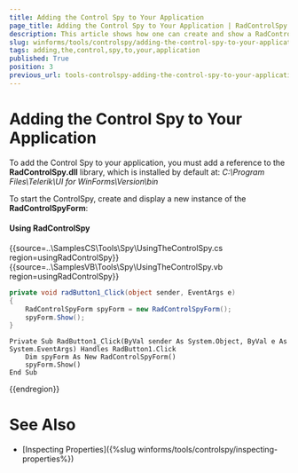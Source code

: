 ```yaml
---
title: Adding the Control Spy to Your Application
page_title: Adding the Control Spy to Your Application | RadControlSpy
description: This article shows how one can create and show a RadControlSpyForm. 
slug: winforms/tools/controlspy/adding-the-control-spy-to-your-application
tags: adding,the,control,spy,to,your,application
published: True
position: 3
previous_url: tools-controlspy-adding-the-control-spy-to-your-application
---
```


# Adding the Control Spy to Your Application


To add the Control Spy to your application, you must add a reference to the __RadControlSpy.dll__ library, which is installed by default at: *C:\Program Files\Telerik\UI for WinForms\Version\bin*

To start the ControlSpy, create and display a new instance of the __RadControlSpyForm__:

#### Using RadControlSpy

{{source=..\SamplesCS\Tools\Spy\UsingTheControlSpy.cs region=usingRadControlSpy}} 
{{source=..\SamplesVB\Tools\Spy\UsingTheControlSpy.vb region=usingRadControlSpy}} 

````C#
private void radButton1_Click(object sender, EventArgs e)
{
    RadControlSpyForm spyForm = new RadControlSpyForm();
    spyForm.Show();
}

````
````VB.NET
Private Sub RadButton1_Click(ByVal sender As System.Object, ByVal e As System.EventArgs) Handles RadButton1.Click
    Dim spyForm As New RadControlSpyForm()
    spyForm.Show()
End Sub

````

{{endregion}}


# See Also

* [Inspecting Properties]({%slug winforms/tools/controlspy/inspecting-properties%})
